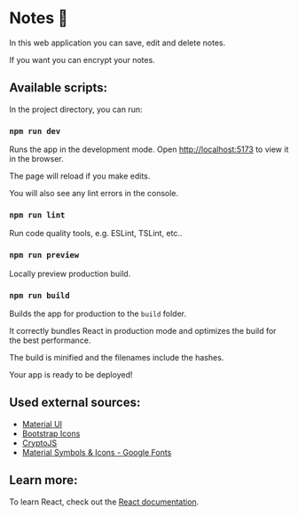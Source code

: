# Notes 📝

In this web application you can save, edit and delete notes.

If you want you can encrypt your notes.

## Available scripts:

In the project directory, you can run:

### `npm run dev`

Runs the app in the development mode.
Open [http://localhost:5173](http://localhost:5173) to view it in the browser.

The page will reload if you make edits.

You will also see any lint errors in the console.

### `npm run lint`

Run code quality tools, e.g. ESLint, TSLint, etc..

### `npm run preview`

Locally preview production build.

### `npm run build`

Builds the app for production to the `build` folder.

It correctly bundles React in production mode and optimizes the build for the best performance.

The build is minified and the filenames include the hashes.

Your app is ready to be deployed!

## Used external sources:

- [Material UI](https://mui.com/material-ui/)
- [Bootstrap Icons](https://icons.getbootstrap.com)
- [CryptoJS](https://www.npmjs.com/package/crypto-js)
- [Material Symbols & Icons - Google Fonts](https://fonts.google.com/icons)

## Learn more:

To learn React, check out the [React documentation](https://react.dev).
